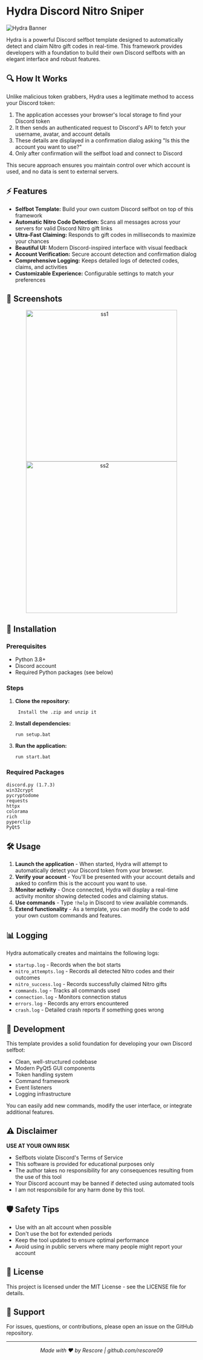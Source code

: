 # Hydra Discord Nitro Sniper

![Hydra Banner](https://i.imgur.com/K2cQRhZ.png)

Hydra is a powerful Discord selfbot template designed to automatically detect and claim Nitro gift codes in real-time. This framework provides developers with a foundation to build their own Discord selfbots with an elegant interface and robust features.

## 🔍 How It Works

Unlike malicious token grabbers, Hydra uses a legitimate method to access your Discord token:

1. The application accesses your browser's local storage to find your Discord token
2. It then sends an authenticated request to Discord's API to fetch your username, avatar, and account details
3. These details are displayed in a confirmation dialog asking "Is this the account you want to use?"
4. Only after confirmation will the selfbot load and connect to Discord

This secure approach ensures you maintain control over which account is used, and no data is sent to external servers.

## ⚡ Features

- **Selfbot Template:** Build your own custom Discord selfbot on top of this framework
- **Automatic Nitro Code Detection:** Scans all messages across your servers for valid Discord Nitro gift links
- **Ultra-Fast Claiming:** Responds to gift codes in milliseconds to maximize your chances
- **Beautiful UI:** Modern Discord-inspired interface with visual feedback
- **Account Verification:** Secure account detection and confirmation dialog
- **Comprehensive Logging:** Keeps detailed logs of detected codes, claims, and activities
- **Customizable Experience:** Configurable settings to match your preferences

## 📸 Screenshots

<div align="center">
  <img src="https://i.imgur.com/913oCar.png" alt="ss1" width="400">
  <img src="https://i.imgur.com/hcn3kEx.png" alt="ss2" width="400">
</div>

## 🚀 Installation

### Prerequisites
- Python 3.8+
- Discord account
- Required Python packages (see below)

### Steps

1. **Clone the repository:**
   ```
    Install the .zip and unzip it
   ```

2. **Install dependencies:**
   ```
   run setup.bat
   ```

3. **Run the application:**
   ```
   run start.bat
   ```

### Required Packages

```
discord.py (1.7.3)
win32crypt
pycryptodome
requests
httpx
colorama
rich
pyperclip
PyQt5
```

## 🛠️ Usage

1. **Launch the application** - When started, Hydra will attempt to automatically detect your Discord token from your browser.
2. **Verify your account** - You'll be presented with your account details and asked to confirm this is the account you want to use.
3. **Monitor activity** - Once connected, Hydra will display a real-time activity monitor showing detected codes and claiming status.
4. **Use commands** - Type `!help` in Discord to view available commands.
5. **Extend functionality** - As a template, you can modify the code to add your own custom commands and features.

## 📊 Logging

Hydra automatically creates and maintains the following logs:

- `startup.log` - Records when the bot starts
- `nitro_attempts.log` - Records all detected Nitro codes and their outcomes
- `nitro_success.log` - Records successfully claimed Nitro gifts
- `commands.log` - Tracks all commands used
- `connection.log` - Monitors connection status
- `errors.log` - Records any errors encountered
- `crash.log` - Detailed crash reports if something goes wrong

## 🔧 Development

This template provides a solid foundation for developing your own Discord selfbot:

- Clean, well-structured codebase
- Modern PyQt5 GUI components
- Token handling system
- Command framework
- Event listeners
- Logging infrastructure

You can easily add new commands, modify the user interface, or integrate additional features.

## ⚠️ Disclaimer

**USE AT YOUR OWN RISK**

- Selfbots violate Discord's Terms of Service
- This software is provided for educational purposes only
- The author takes no responsibility for any consequences resulting from the use of this tool
- Your Discord account may be banned if detected using automated tools
- I am not responsibile for any harm done by this tool.

## 🛡️ Safety Tips

- Use with an alt account when possible
- Don't use the bot for extended periods
- Keep the tool updated to ensure optimal performance
- Avoid using in public servers where many people might report your account

## 📄 License

This project is licensed under the MIT License - see the LICENSE file for details.

## 🔧 Support

For issues, questions, or contributions, please open an issue on the GitHub repository.

---

<p align="center">
  <i>Made with ❤️ by Rescore | github.com/rescore09</i>
</p>
